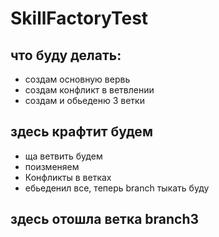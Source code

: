 # SkillFactoryTest
## что буду делать:
* создам основную вервь
* создам конфликт в ветвлении
* создам и обьеденю 3 ветки
## здесь крафтит будем
* ща ветвить будем
* поизменяем
* Конфликты в ветках
* ебьеденил все, теперь branch тыкать буду
## здесь отошла ветка branch3